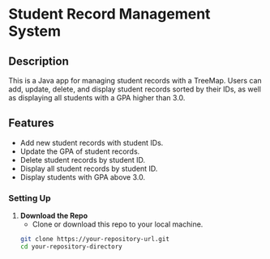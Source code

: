 # Student Record Management System

## Description
This is a Java app for managing student records with a TreeMap. Users can add, update, delete, and display student records sorted by their IDs, as well as displaying all students with a GPA higher than 3.0.

## Features
- Add new student records with student IDs.
- Update the GPA of student records.
- Delete student records by student ID.
- Display all student records by student ID.
- Display students with GPA above 3.0.

### Setting Up
1. **Download the Repo**
   - Clone or download this repo to your local machine.
   ```bash
   git clone https://your-repository-url.git
   cd your-repository-directory

   
